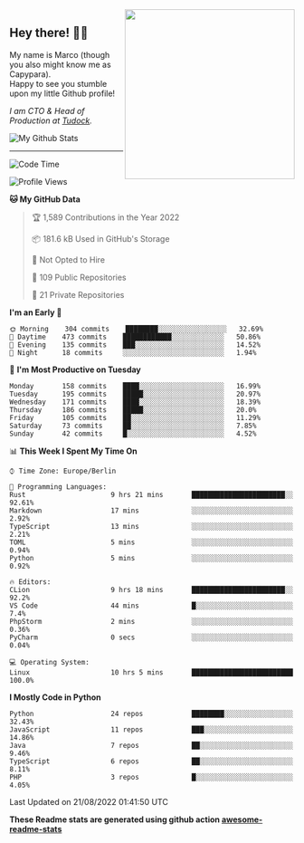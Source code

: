 <img src="https://capypara.de/para_logo.png?a=13" align="right" width="300">

## Hey there! 👋🙃
My name is Marco (though you also might know me as Capypara).  
Happy to see you stumble upon my little Github profile!

*I am CTO & Head of Production at <a href="http://tudock.de">Tudock</a>.*


![My Github Stats](https://github-readme-stats.vercel.app/api?username=theCapypara&show_icons=true&title_color=8ea106&text_color=ffffff&icon_color=8ea106&bg_color=2F343F&hide_border=1)

---
<!--START_SECTION:waka-->
![Code Time](http://img.shields.io/badge/Code%20Time-1%2C766%20hrs%2015%20mins-blue)

![Profile Views](http://img.shields.io/badge/Profile%20Views-0-blue)

**🐱 My GitHub Data** 

> 🏆 1,589 Contributions in the Year 2022
 > 
> 📦 181.6 kB Used in GitHub's Storage 
 > 
> 🚫 Not Opted to Hire
 > 
> 📜 109 Public Repositories 
 > 
> 🔑 21 Private Repositories  
 > 
**I'm an Early 🐤** 

```text
🌞 Morning    304 commits    ████████░░░░░░░░░░░░░░░░░   32.69% 
🌆 Daytime    473 commits    ████████████░░░░░░░░░░░░░   50.86% 
🌃 Evening    135 commits    ███░░░░░░░░░░░░░░░░░░░░░░   14.52% 
🌙 Night      18 commits     ░░░░░░░░░░░░░░░░░░░░░░░░░   1.94%

```
📅 **I'm Most Productive on Tuesday** 

```text
Monday       158 commits    ████░░░░░░░░░░░░░░░░░░░░░   16.99% 
Tuesday      195 commits    █████░░░░░░░░░░░░░░░░░░░░   20.97% 
Wednesday    171 commits    ████░░░░░░░░░░░░░░░░░░░░░   18.39% 
Thursday     186 commits    █████░░░░░░░░░░░░░░░░░░░░   20.0% 
Friday       105 commits    ██░░░░░░░░░░░░░░░░░░░░░░░   11.29% 
Saturday     73 commits     ██░░░░░░░░░░░░░░░░░░░░░░░   7.85% 
Sunday       42 commits     █░░░░░░░░░░░░░░░░░░░░░░░░   4.52%

```


📊 **This Week I Spent My Time On** 

```text
⌚︎ Time Zone: Europe/Berlin

💬 Programming Languages: 
Rust                     9 hrs 21 mins       ███████████████████████░░   92.61% 
Markdown                 17 mins             ░░░░░░░░░░░░░░░░░░░░░░░░░   2.92% 
TypeScript               13 mins             ░░░░░░░░░░░░░░░░░░░░░░░░░   2.21% 
TOML                     5 mins              ░░░░░░░░░░░░░░░░░░░░░░░░░   0.94% 
Python                   5 mins              ░░░░░░░░░░░░░░░░░░░░░░░░░   0.92%

🔥 Editors: 
CLion                    9 hrs 18 mins       ███████████████████████░░   92.2% 
VS Code                  44 mins             █░░░░░░░░░░░░░░░░░░░░░░░░   7.4% 
PhpStorm                 2 mins              ░░░░░░░░░░░░░░░░░░░░░░░░░   0.36% 
PyCharm                  0 secs              ░░░░░░░░░░░░░░░░░░░░░░░░░   0.04%

💻 Operating System: 
Linux                    10 hrs 5 mins       █████████████████████████   100.0%

```

**I Mostly Code in Python** 

```text
Python                   24 repos            ████████░░░░░░░░░░░░░░░░░   32.43% 
JavaScript               11 repos            ███░░░░░░░░░░░░░░░░░░░░░░   14.86% 
Java                     7 repos             ██░░░░░░░░░░░░░░░░░░░░░░░   9.46% 
TypeScript               6 repos             ██░░░░░░░░░░░░░░░░░░░░░░░   8.11% 
PHP                      3 repos             █░░░░░░░░░░░░░░░░░░░░░░░░   4.05%

```



 Last Updated on 21/08/2022 01:41:50 UTC
<!--END_SECTION:waka-->

**These Readme stats are generated using github action [awesome-readme-stats](https://github.com/anmol098/waka-readme-stats)**
